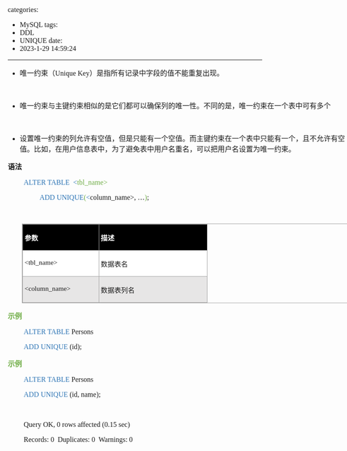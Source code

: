 categories:
- MySQL
tags:
- DDL
- UNIQUE
date:
- 2023-1-29 14:59:24
---

<body lang=zh-CN style='font-family:"Microsoft YaHei UI";font-size:12.0pt'>
<!--StartFragment-->

<div style='direction:ltr;border-width:100%'>

<div style='direction:ltr;margin-top:0in;margin-left:0in;width:8.2659in'>

<div style='direction:ltr;margin-top:0in;margin-left:0in;width:8.2659in'>

<ul type=disc style='direction:ltr;unicode-bidi:embed;margin-top:0in;
 margin-bottom:0in'>
 <li style='margin-top:0;margin-bottom:0;vertical-align:middle'><span
     style='font-family:"Microsoft YaHei UI";font-size:12.0pt'>唯一约束（</span><span
     style='font-family:"Comic Sans MS";font-size:12.0pt'>Unique Key</span><span
     style='font-family:"Microsoft YaHei UI";font-size:12.0pt'>）是指所有记录中字段的值不能重复出现。</span></li>
</ul>

<p style='font-family:"Comic Sans MS";font-size:12.0pt'>&nbsp;</p>

<ul type=disc style='direction:ltr;unicode-bidi:embed;margin-top:0in;
 margin-bottom:0in'>
 <li style='margin-top:0;margin-bottom:0;vertical-align:middle'><span
     style='font-family:"Microsoft YaHei UI";font-size:12.0pt'>唯一约束与主键约束相似的是它们都可以确保列的唯一性。不同的是，唯一约束在一个表中可有多个</span></li>
</ul>

<p style='margin-left:.375in;font-family:"Microsoft YaHei UI";
font-size:12.0pt'>&nbsp;</p>

<ul type=disc style='direction:ltr;unicode-bidi:embed;margin-top:0in;
 margin-bottom:0in'>
 <li style='margin-top:0;margin-bottom:0;vertical-align:middle'><span
     style='font-family:"Microsoft YaHei UI";font-size:12.0pt'>设置唯一约束的列允许有空值，但是只能有一个空值。而主键约束在一个表中只能有一个，且不允许有空值。比如，在用户信息表中，为了避免表中用户名重名，可以把用户名设置为唯一约束。</span></li>
</ul>

<p style='font-family:"Microsoft YaHei UI";font-size:12.0pt'><span
style='font-weight:bold'>语法</span></p>

<p style='margin-left:.375in;font-family:"Comic Sans MS";font-size:
12.0pt'><span style='color:#2E75B5' lang=en-US>ALTER TABLE</span><span
lang=zh-CN><span style='mso-spacerun:yes'>  </span></span><span
style='color:#2E75B5' lang=en-US>&lt;</span><span style='color:#70AD47'
lang=zh-CN>tbl_name</span><span style='color:#70AD47' lang=en-US>&gt;</span><span
lang=zh-CN> </span></p>

<p style='margin-left:.75in;font-family:"Comic Sans MS";font-size:
12.0pt'><span style='color:#2E75B5' lang=en-US>ADD</span><span lang=zh-CN> </span><span
style='color:#2E75B5' lang=en-US>UNIQUE</span><span style='color:#70AD47'
lang=en-US>(</span><span style='color:#2E75B5' lang=en-US>&lt;</span><span
lang=zh-CN>column_</span><span lang=en-US>name&gt;, …</span><span
style='color:#70AD47' lang=en-US>)</span><span lang=en-US>;</span></p>

<p style='margin-left:.75in;font-family:"Comic Sans MS";font-size:
12.0pt' lang=en-US>&nbsp;</p>

<div style='direction:ltr'>

<table border=1 cellpadding=0 cellspacing=0 valign=top style='direction:ltr;
 border-collapse:collapse;border-style:solid;border-color:#A3A3A3;border-width:
 1pt;margin-left:.3333in' title="" summary="">
 <tr>
  <td style='border-style:solid;border-color:#A3A3A3;border-width:1pt;
  background-color:black;vertical-align:top;width:1.7041in;padding:2.0pt 3.0pt 2.0pt 3.0pt'>
  <p style='font-family:"Microsoft YaHei UI";font-size:11.5pt;
  color:white'><span style='font-weight:bold'>参数</span></p>
  </td>
  <td style='border-style:solid;border-color:#A3A3A3;border-width:1pt;
  background-color:black;vertical-align:top;width:2.468in;padding:2.0pt 3.0pt 2.0pt 3.0pt'>
  <p style='font-size:11.5pt;color:white'><span style='font-weight:
  bold;font-family:"Microsoft YaHei UI"' lang=zh-CN>描述</span><span
  style='font-weight:bold;font-family:"Comic Sans MS"' lang=en-US> </span></p>
  </td>
 </tr>
 <tr>
  <td style='border-style:solid;border-color:#A3A3A3;border-width:1pt;
  background-color:white;vertical-align:top;width:1.7041in;padding:2.0pt 3.0pt 2.0pt 3.0pt'>
  <p style='font-family:"Comic Sans MS";font-size:11.5pt'><span
  lang=en-US>&lt;</span><span lang=zh-CN>tbl_name</span><span lang=en-US>&gt;</span></p>
  </td>
  <td style='border-style:solid;border-color:#A3A3A3;border-width:1pt;
  background-color:white;vertical-align:top;width:2.468in;padding:2.0pt 3.0pt 2.0pt 3.0pt'>
  <p style='font-family:"Microsoft YaHei UI";font-size:11.5pt'>数据表名</p>
  </td>
 </tr>
 <tr>
  <td style='border-style:solid;border-color:#A3A3A3;border-width:1pt;
  background-color:#E7E6E6;vertical-align:top;width:1.7041in;padding:2.0pt 3.0pt 2.0pt 3.0pt'>
  <p style='font-family:"Comic Sans MS";font-size:11.5pt'><span
  lang=en-US>&lt;</span><span lang=zh-CN>column_name</span><span lang=en-US>&gt;</span></p>
  </td>
  <td style='border-style:solid;border-color:#A3A3A3;border-width:1pt;
  background-color:#E7E6E6;vertical-align:top;width:2.468in;padding:2.0pt 3.0pt 2.0pt 3.0pt'>
  <p style='font-family:"Microsoft YaHei UI";font-size:11.5pt'>数据表列名</p>
  </td>
 </tr>
</table>

</div>

<p style='font-family:"Microsoft YaHei UI";font-size:12.0pt;
color:#70AD47'><span style='font-weight:bold'>示例</span></p>

<p style='margin-left:.375in;font-family:"Comic Sans MS";font-size:
12.0pt'><span style='color:#2E75B5'>ALTER TABLE</span> Persons</p>

<p style='margin-left:.375in;font-family:"Comic Sans MS";font-size:
12.0pt'><span style='color:#2E75B5' lang=zh-CN>ADD UNIQUE</span><span
lang=zh-CN> (</span><span lang=en-US>id</span><span lang=zh-CN>);</span></p>

<p style='font-family:"Microsoft YaHei UI";font-size:12.0pt;
color:#70AD47'><span style='font-weight:bold'>示例</span></p>

<p style='margin-left:.375in;font-family:"Comic Sans MS";font-size:
12.0pt'><span style='color:#2E75B5'>ALTER TABLE</span> Persons</p>

<p style='margin-left:.375in;font-family:"Comic Sans MS";font-size:
12.0pt'><span style='color:#2E75B5' lang=zh-CN>ADD UNIQUE</span><span
lang=zh-CN> (</span><span lang=en-US>id, name</span><span lang=zh-CN>);</span></p>

<p style='font-family:"Comic Sans MS";font-size:12.0pt'>&nbsp;</p>

<p style='margin-left:.375in;font-family:"Comic Sans MS";font-size:
12.0pt'>Query OK, 0 rows affected (0.15 sec)</p>

<p style='margin-left:.375in;font-family:"Comic Sans MS";font-size:
12.0pt'>Records: 0<span style='mso-spacerun:yes'>  </span>Duplicates: 0<span
style='mso-spacerun:yes'>  </span>Warnings: 0</p>

<p style='margin-left:.375in;font-family:"Comic Sans MS";font-size:
12.0pt'>&nbsp;</p>

</div>

</div>

</div>

<!--EndFragment-->
</body>
